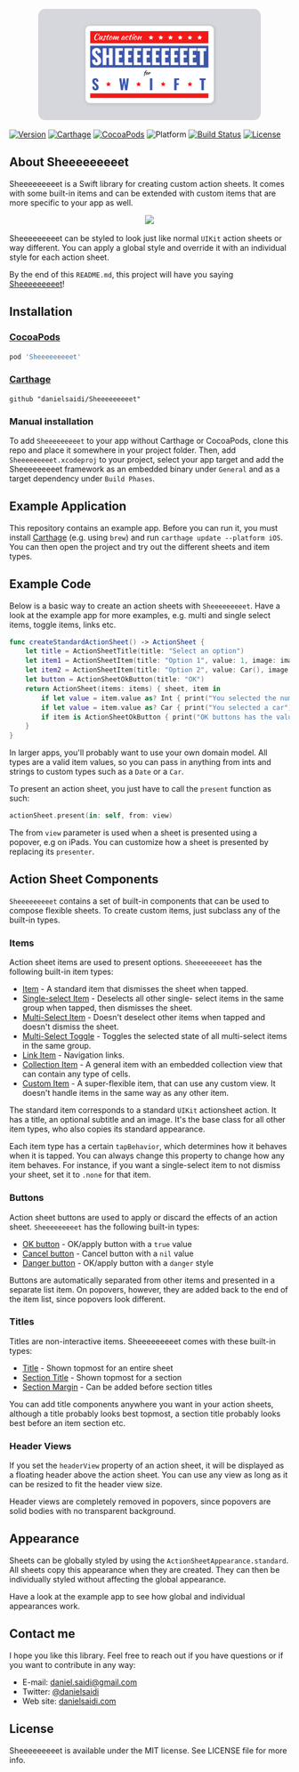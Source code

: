 <p align="center">
    <img src ="Resources/Logo.png" width=400 />
</p>

[![Version](https://badge.fury.io/gh/danielsaidi%2FCarthage.svg?style=flat)](http://badge.fury.io/gh/danielsaidi%2FCarthage)
[![Carthage](https://img.shields.io/badge/carthage-supported-green.svg?style=flat)](github)
[![CocoaPods](https://img.shields.io/cocoapods/v/Carthage.svg?style=flat)](pod)
![Platform](https://img.shields.io/cocoapods/p/Carthage.svg?style=flat)
[![Build Status](https://api.travis-ci.org/danielsaidi/Sheeeeeeeeet.svg)](https://travis-ci.org/danielsaidi/Sheeeeeeeeet)
[![License](https://badges.frapsoft.com/os/mit/mit.svg?style=flat&v=102)](https://github.com/ellerbrock/open-source-badge/)



## About Sheeeeeeeeet

Sheeeeeeeeet is a Swift library for creating custom action sheets. It comes with
some built-in items and can be extended with custom items that are more specific
to your app as well.

<p align="center">
    <img src ="Resources/Demo.gif" />
</p>

Sheeeeeeeeet can be styled to look just like normal `UIKit` action sheets or way
different. You can apply a global style and override it with an individual style
for each action sheet.

By the end of this `README.md`, this project will have you saying [Sheeeeeeeeet][SheeeeeeeeetRef]!


## Installation

### [CocoaPods](CocoaPods)

```ruby
pod 'Sheeeeeeeeet'
```

### [Carthage](Carthage)

```
github "danielsaidi/Sheeeeeeeeet"
```

### Manual installation

To add `Sheeeeeeeeet` to your app without Carthage or CocoaPods, clone this repo
and place it somewhere in your project folder. Then, add `Sheeeeeeeeet.xcodeproj`
to your project, select your app target and add the Sheeeeeeeeet framework as an
embedded binary under `General` and as a target dependency under `Build Phases`.


## Example Application

This repository contains an example app. Before you can run it, you must install 
[Carthage](Carthage) (e.g. using `brew`) and run `carthage update --platform iOS`.
You can then open the project and try out the different sheets and item types.


## Example Code

Below is a basic way to create an action sheets with `Sheeeeeeeeet`. Have a look
at the example app for more examples, e.g. multi and single select items, toggle
items, links etc.


```swift
func createStandardActionSheet() -> ActionSheet {
    let title = ActionSheetTitle(title: "Select an option")
    let item1 = ActionSheetItem(title: "Option 1", value: 1, image: image1)
    let item2 = ActionSheetItem(title: "Option 2", value: Car(), image: image2)
    let button = ActionSheetOkButton(title: "OK")
    return ActionSheet(items: items) { sheet, item in
        if let value = item.value as? Int { print("You selected the number 1") }
        if let value = item.value as? Car { print("You selected a car") }
        if item is ActionSheetOkButton { print("OK buttons has the value `true`") }
    }
}
```

In larger apps, you'll probably want to use your own domain model. All types are
a valid item values, so you can pass in anything from ints and strings to custom
types such as a `Date` or a `Car`.

To present an action sheet, you just have to call the `present` function as such:

```swift
actionSheet.present(in: self, from: view)
```

The from `view` parameter is used when a sheet is presented using a popover, e.g
on iPads. You can customize how a sheet is presented by replacing its `presenter`.


## Action Sheet Components

`Sheeeeeeeeet` contains a set of built-in components that can be used to compose
flexible sheets. To create custom items, just subclass any of the built-in types.

### Items

Action sheet items are used to present options. `Sheeeeeeeeet` has the following
built-in item types:

* [Item][ActionSheetItem] - A standard item that dismisses the sheet when tapped.
* [Single-select Item][ActionSheetSingleSelectItem] - Deselects all other single-
select items in the same group when tapped, then dismisses the sheet.
* [Multi-Select Item][ActionSheetMultiSelectItem] - Doesn't deselect other items
when tapped and doesn't dismiss the sheet.
* [Multi-Select Toggle][ActionSheetMultiSelectToggleItem] - Toggles the selected
state of all multi-select items in the same group.
* [Link Item][ActionSheetLinkItem] - Navigation links.
* [Collection Item][ActionSheetCollectionItem] - A general item with an embedded
collection view that can contain any type of cells.
* [Custom Item][ActionSheetCustomItem] - A super-flexible item, that can use any
custom view. It doesn't handle items in the same way as any other item.

The standard item corresponds to a standard `UIKit` actionsheet action. It has a
title, an optional subtitle and an image. It's the base class for all other item
types, who also copies its standard appearance.

Each item type has a certain `tapBehavior`, which determines how it behaves when
it is tapped. You can always change this property to change how any item behaves. 
For instance, if you want a single-select item to not dismiss your sheet, set it
to `.none` for that item.

### Buttons

Action sheet buttons are used to apply or discard the effects of an action sheet.
`Sheeeeeeeeet` has the following built-in types:

* [OK button][ActionSheetOkButton] - OK/apply button with a `true` value
* [Cancel button][ActionSheetCancelButton] - Cancel button with a `nil` value
* [Danger button][ActionSheetDangerButton] - OK/apply button with a `danger` style

Buttons are automatically separated from other items and presented in a separate
list item. On popovers, however, they are added back to the end of the item list,
since popovers look different.

### Titles

Titles are non-interactive items. Sheeeeeeeeet comes with these built-in types:

* [Title][ActionSheetTitle] - Shown topmost for an entire sheet
* [Section Title][ActionSheetSectionTitle] - Shown topmost for a section
* [Section Margin][ActionSheetSectionMargin] - Can be added before section titles

You can add title components anywhere you want in your action sheets, although a
title probably looks best topmost, a section title probably looks best before an
item section etc.

### Header Views

If you set the `headerView` property of an action sheet, it will be displayed as
a floating header above the action sheet. You can use any view as long as it can
be resized to fit the header view size.

Header views are completely removed in popovers, since popovers are solid bodies
with no transparent background.


## Appearance

Sheets can be globally styled by using the `ActionSheetAppearance.standard`. All
sheets copy this appearance when they are created. They can then be individually
styled without affecting the global appearance.

Have a look at the example app to see how global and individual appearances work.


## Contact me

I hope you like this library. Feel free to reach out if you have questions or if
you want to contribute in any way:

* E-mail: [daniel.saidi@gmail.com](mailto:daniel.saidi@gmail.com)
* Twitter: [@danielsaidi](http://www.twitter.com/danielsaidi)
* Web site: [danielsaidi.com](http://www.danielsaidi.com)


## License

Sheeeeeeeeet is available under the MIT license. See LICENSE file for more info.


[Carthage]: https://github.com/Carthage
[CocoaPods]: http://cocoapods.org
[GitHub]: https://github.com/danielsaidi/Vandelay
[Pod]: http://cocoapods.org/pods/Vandelay
[SheeeeeeeeetRef]: https://www.youtube.com/watch?v=l1dnqKGuezo

[ActionSheetItem]: https://github.com/danielsaidi/Sheeeeeeeeet/blob/master/Sheeeeeeeeet/Items/ActionSheetItem.swift
[ActionSheetCollectionItem]: https://github.com/danielsaidi/Sheeeeeeeeet/blob/master/Sheeeeeeeeet/Items/ActionSheetCollectionItem.swift
[ActionSheetCustomItem]: https://github.com/danielsaidi/Sheeeeeeeeet/blob/master/Sheeeeeeeeet/Items/ActionSheetCustomItem.swift
[ActionSheetMultiSelectItem]: https://github.com/danielsaidi/Sheeeeeeeeet/blob/master/Sheeeeeeeeet/Items/ActionSheetMultiSelectItem.swift
[ActionSheetMultiSelectToggleItem]: https://github.com/danielsaidi/Sheeeeeeeeet/blob/master/Sheeeeeeeeet/Items/ActionSheetMultiSelectToggleItem.swift
[ActionSheetSelectItem]: https://github.com/danielsaidi/Sheeeeeeeeet/blob/master/Sheeeeeeeeet/Items/ActionSheetSelectItem.swift
[ActionSheetSingleSelectItem]: https://github.com/danielsaidi/Sheeeeeeeeet/blob/master/Sheeeeeeeeet/Items/ActionSheetSingleSelectItem.swift
[ActionSheetLinkItem]: https://github.com/danielsaidi/Sheeeeeeeeet/blob/master/Sheeeeeeeeet/Items/ActionSheetLinkItem.swift

[ActionSheetOkButton]: https://github.com/danielsaidi/Sheeeeeeeeet/blob/master/Sheeeeeeeeet/Items/Buttons/ActionSheetOkButton.swift
[ActionSheetCancelButton]: https://github.com/danielsaidi/Sheeeeeeeeet/blob/master/Sheeeeeeeeet/Items/Buttons/ActionSheetCancelButton.swift
[ActionSheetDangerButton]: https://github.com/danielsaidi/Sheeeeeeeeet/blob/master/Sheeeeeeeeet/Items/Buttons/ActionSheetDangerButton.swift

[ActionSheetTitle]: https://github.com/danielsaidi/Sheeeeeeeeet/blob/master/Sheeeeeeeeet/Items/Titles/ActionSheetTitle.swift
[ActionSheetSectionTitle]: https://github.com/danielsaidi/Sheeeeeeeeet/blob/master/Sheeeeeeeeet/Items/Titles/ActionSheetSectionTitle.swift
[ActionSheetSectionMargin]: https://github.com/danielsaidi/Sheeeeeeeeet/blob/master/Sheeeeeeeeet/Items/Titles/ActionSheetSectionMargin.swift
